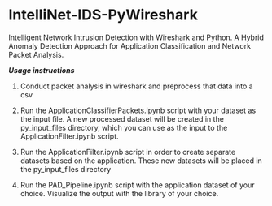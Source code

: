 # IntelliNet-IDS-PyWireshark
Intelligent Network Intrusion Detection with Wireshark and Python. A Hybrid Anomaly Detection 
Approach for Application Classification and Network Packet Analysis.

***Usage instructions***
1. Conduct packet analysis in wireshark and preprocess that data into a csv

2. Run the ApplicationClassifierPackets.ipynb script with your dataset as the input file. 
A new processed dataset will be created in the py_input_files directory, which you can use as
the input to the ApplicationFilter.ipynb script.

3. Run the ApplicationFilter.ipynb script in order to create separate datasets based on the application. 
These new datasets will be placed in the py_input_files directory

4. Run the PAD_Pipeline.ipynb script with the application dataset of your choice. Visualize the output with
the library of your choice. 
